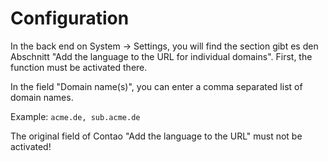 # Configuration

In the back end on System -> Settings, you will find the section gibt es den Abschnitt "Add the language to the URL for individual domains".
First, the function must be activated there.

In the field "Domain name(s)", you can enter a comma separated list of domain names.

Example: ```acme.de, sub.acme.de```

The original field of Contao "Add the language to the URL" must not be activated!
